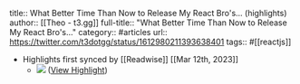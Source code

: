 title:: What Better Time Than Now to Release My React Bro's... (highlights)
author:: [[Theo - t3.gg]]
full-title:: "What Better Time Than Now to Release My React Bro's..."
category:: #articles
url:: https://twitter.com/t3dotgg/status/1612980211393638401
tags:: #[[reactjs]]

- Highlights first synced by [[Readwise]] [[Mar 12th, 2023]]
	- ![](https://pbs.twimg.com/media/FmJ0ipcaYAccFPi.jpg) ([View Highlight](https://read.readwise.io/read/01gv7z4jtex6y8h6hdbnd7fn0m))